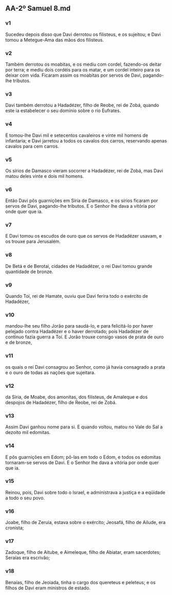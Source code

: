## AA-2º Samuel 8.md
### v1
 Sucedeu depois disso que Davi derrotou os filisteus, e os sujeitou; e Davi tomou a Metegue-Ama das mãos dos filisteus.
### v2
 Também derrotou os moabitas, e os mediu com cordel, fazendo-os deitar por terra; e mediu dois cordéis para os matar, e um cordel inteiro para os deixar com vida. Ficaram assim os moabitas por servos de Davi, pagando-lhe tributos.
### v3
 Davi também derrotou a Hadadézer, filho de Reobe, rei de Zobá, quando este ia estabelecer o seu domínio sobre o rio Eufrates.
### v4
 E tomou-lhe Davi mil e setecentos cavaleiros e vinte mil homens de infantaria; e Davi jarretou a todos os cavalos dos carros, reservando apenas cavalos para cem carros.
### v5
 Os sírios de Damasco vieram socorrer a Hadadézer, rei de Zobá, mas Davi matou deles vinte e dois mil homens.
### v6
 Então Davi pôs guarnições em Síria de Damasco, e os sírios ficaram por servos de Davi, pagando-lhe tributos. E o Senhor lhe dava a vitória por onde quer que ia.
### v7
 E Davi tomou os escudos de ouro que os servos de Hadadézer usavam, e os trouxe para Jerusalém.
### v8
 De Betá e de Berotai, cidades de Hadadézer, o rei Davi tomou grande quantidade de bronze.
### v9
 Quando Toí, rei de Hamate, ouviu que Davi ferira todo o exército de Hadadézer,
### v10
 mandou-lhe seu filho Jorão para saudá-lo, e para felicitá-lo por haver pelejado contra Hadadézer e o haver derrotado; pois Hadadézer de contínuo fazia guerra a Toí. E Jorão trouxe consigo vasos de prata de ouro e de bronze,
### v11
 os quais o rei Davi consagrou ao Senhor, como já havia consagrado a prata e o ouro de todas as nações que sujeitara.
### v12
 da Síria, de Moabe, dos amonitas, dos filisteus, de Amaleque e dos despojos de Hadadézer, filho de Reobe, rei de Zobá.
### v13
 Assim Davi ganhou nome para si. E quando voltou, matou no Vale do Sal a dezoito mil edomitas.
### v14
 E pôs guarnições em Edom; pô-las em todo o Edom, e todos os edomitas tornaram-se servos de Davi. E o Senhor lhe dava a vitória por onde quer que ia.
### v15
 Reinou, pois, Davi sobre todo o Israel, e administrava a justiça e a eqüidade a todo o seu povo.
### v16
 Joabe, filho de Zeruia, estava sobre o exército; Jeosafá, filho de Ailude, era cronista;
### v17
 Zadoque, filho de Aitube, e Aimeleque, filho de Abiatar, eram sacerdotes; Seraías era escrivão;
### v18
 Benaías, filho de Jeoiada, tinha o cargo dos quereteus e peleteus; e os filhos de Davi eram ministros de estado.
